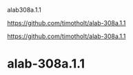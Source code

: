alab308a.1.1

https://github.com/timotholt/alab-308a.1.1

https://github.com/timotholt/alab-308a.1.1
# alab-308a.1.1
